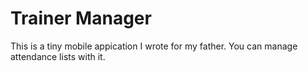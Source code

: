 # Trainer Manager
This is a tiny mobile appication I wrote for my father.
You can manage attendance lists with it. 
